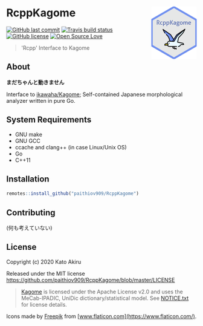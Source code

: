# RcppKagome <a href='https://paithiov909.github.io/RcppKagome'><img src='man/figures/logo.png' align="right" height="139" /></a>

<!-- badges: start -->
[![GitHub last commit](https://img.shields.io/github/last-commit/paithiov909/RcppKagome)](#) [![Travis build status](https://travis-ci.org/paithiov909/RcppKagome.svg?branch=master)](https://travis-ci.org/paithiov909/RcppKagome) [![GitHub license](https://img.shields.io/github/license/paithiov909/RcppKagome)](https://github.com/paithiov909/RcppKagome/blob/master/LICENSE) [![Open Source Love](https://badges.frapsoft.com/os/v1/open-source.svg?v=103)](https://github.com/ellerbrock/open-source-badges/)
<!-- badges: end -->

> 'Rcpp' Interface to Kagome

## About

**まだちゃんと動きません**

Interface to [ikawaha/Kagome](https://github.com/ikawaha/kagome); Self-contained Japanese morphological analyzer written in pure Go.

## System Requirements

- GNU make
- GNU GCC
- ccache and clang++ (in case Linux/Unix OS)
- Go
- C++11

## Installation

```r
remotes::install_github("paithiov909/RcppKagome")
```

## Contributing

 (何も考えていない) 

## License

Copyright (c) 2020 Kato Akiru

Released under the MIT license https://github.com/paithiov909/RcppKagome/blob/master/LICENSE

> [Kagome](https://github.com/ikawaha/kagome) is licensed under the Apache License v2.0 and uses the MeCab-IPADIC, UniDic dictionary/statistical model. See [NOTICE.txt](https://github.com/ikawaha/kagome/blob/master/NOTICE.txt) for license details.

Icons made by [Freepik](http://www.freepik.com/) from [www.flaticon.com](https://www.flaticon.com/).
